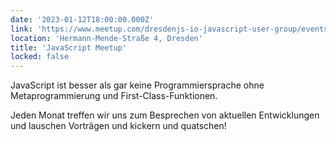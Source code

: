 ```yaml
---
date: '2023-01-12T18:00:00.000Z'
link: 'https://www.meetup.com/dresdenjs-io-javascript-user-group/events/290479958'
location: 'Hermann-Mende-Straße 4, Dresden'
title: 'JavaScript Meetup'
locked: false
---
```

JavaScript ist besser als gar keine Programmiersprache ohne Metaprogrammierung und First-Class-Funktionen.

Jeden Monat treffen wir uns zum Besprechen von aktuellen Entwicklungen und lauschen Vorträgen und kickern und quatschen!
